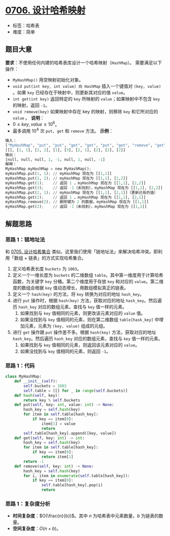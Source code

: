 # [0706. 设计哈希映射](https://leetcode.cn/problems/design-hashmap/)
- 标签：哈希表
- 难度：简单
## 题目大意
**要求**：不使用任何内建的哈希表库设计一个哈希映射（`HashMap`）。
需要满足以下操作：
- `MyHashMap()` 用空映射初始化对象。
- `void put(int key, int value) 向 HashMap` 插入一个键值对 `(key, value)` 。如果 `key` 已经存在于映射中，则更新其对应的值 `value`。
- `int get(int key)` 返回特定的 `key` 所映射的 `value`；如果映射中不包含 `key` 的映射，返回 `-1`。
- `void remove(key)` 如果映射中存在 key 的映射，则移除 `key` 和它所对应的 `value` 。
**说明**：
- $0 \le key, value \le 10^6$。
- 最多调用 $10^4$ 次 `put`、`get` 和 `remove` 方法。
**示例**：
```python
输入：
["MyHashMap", "put", "put", "get", "get", "put", "get", "remove", "get"]
[[], [1, 1], [2, 2], [1], [3], [2, 1], [2], [2], [2]]
输出：
[null, null, null, 1, -1, null, 1, null, -1]
解释：
MyHashMap myHashMap = new MyHashMap();
myHashMap.put(1, 1); // myHashMap 现在为 [[1,1]]
myHashMap.put(2, 2); // myHashMap 现在为 [[1,1], [2,2]]
myHashMap.get(1);    // 返回 1 ，myHashMap 现在为 [[1,1], [2,2]]
myHashMap.get(3);    // 返回 -1（未找到），myHashMap 现在为 [[1,1], [2,2]]
myHashMap.put(2, 1); // myHashMap 现在为 [[1,1], [2,1]]（更新已有的值）
myHashMap.get(2);    // 返回 1 ，myHashMap 现在为 [[1,1], [2,1]]
myHashMap.remove(2); // 删除键为 2 的数据，myHashMap 现在为 [[1,1]]
myHashMap.get(2);    // 返回 -1（未找到），myHashMap 现在为 [[1,1]]
```
## 解题思路
### 思路 1：链地址法
和 [0705. 设计哈希集合](https://leetcode.cn/problems/design-hashset/) 类似。这里我们使用「链地址法」来解决哈希冲突。即利用「数组 + 链表」的方式实现哈希集合。
1. 定义哈希表长度 `buckets` 为 `1003`。
2. 定义一个一维长度为 `buckets` 的二维数组 `table`。其中第一维度用于计算哈希函数，为关键字 `key` 分桶。第二个维度用于存放 `key` 和对应的 `value`。第二维度的数组会根据 `key` 值动态增长，用数组模拟真正的链表。
3. 定义一个 `hash(key)` 的方法，将 `key` 转换为对应的地址 `hash_key`。
4. 进行 `put` 操作时，根据 `hash(key)` 方法，获取对应的地址 `hash_key`。然后遍历 `hash_key` 对应的数组元素，查找与 `key` 值一样的元素。
   1. 如果找到与 `key` 值相同的元素，则更改该元素对应的 `value` 值。
   2. 如果没找到与 `key` 值相同的元素，则在第二维数组 `table[hask_key]` 中增加元素，元素为 `(key, value)` 组成的元组。
5. 进行 `get` 操作跟 `put` 操作差不多。根据 `hash(key)` 方法，获取对应的地址 `hash_key`。然后遍历 `hash_key` 对应的数组元素，查找与 `key` 值一样的元素。
   1. 如果找到与 `key` 值相同的元素，则返回该元素对应的 `value`。
   2. 如果没找到与 `key` 值相同的元素，则返回 `-1`。
### 思路 1：代码
```python
class MyHashMap:
    def __init__(self):
        self.buckets = 1003
        self.table = [[] for _ in range(self.buckets)]
    def hash(self, key):
        return key % self.buckets
    def put(self, key: int, value: int) -> None:
        hash_key = self.hash(key)
        for item in self.table[hash_key]:
            if key == item[0]:
                item[1] = value
                return
        self.table[hash_key].append([key, value])
    def get(self, key: int) -> int:
        hash_key = self.hash(key)
        for item in self.table[hash_key]:
            if key == item[0]:
                return item[1]
        return -1
    def remove(self, key: int) -> None:
        hash_key = self.hash(key)
        for i, item in enumerate(self.table[hash_key]):
            if key == item[0]:
                self.table[hash_key].pop(i)
                return
```
### 思路 1：复杂度分析
- **时间复杂度**：$O(\frac{n}{b})$。其中 $n$ 为哈希表中元素数量，$b$ 为链表的数量。
- **空间复杂度**：$O(n + b)$。